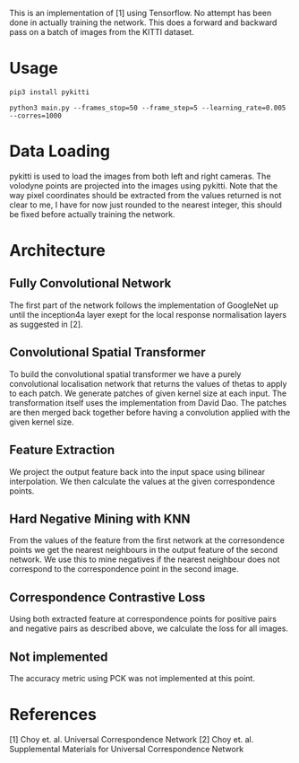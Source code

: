 This is an implementation of [1] using Tensorflow. No attempt has been done in actually training the network. This does a forward and backward pass on a batch of images from the KITTI dataset.

# Usage
```pip3 install pykitti```

```python3 main.py --frames_stop=50 --frame_step=5 --learning_rate=0.005 --corres=1000```

# Data Loading
pykitti is used to load the images from both left and right cameras.
The volodyne points are projected into the images using pykitti. Note that the way pixel coordinates should be extracted from the values returned is not clear to me, I have for now just rounded to the nearest integer, this should be fixed before actually training the network. 

# Architecture
## Fully Convolutional Network
The first part of the network follows the implementation of GoogleNet up until the inception4a layer exept for the local response normalisation layers as suggested in [2].

## Convolutional Spatial Transformer
To build the convolutional spatial transformer we have a purely convolutional localisation network that returns the values of thetas to apply to each patch. We generate patches of given kernel size at each input. The transformation itself uses the implementation from David Dao. The patches are then merged back together before having a convolution applied with the given kernel size.

## Feature Extraction
We project the output feature back into the input space using bilinear interpolation. We then calculate the values at the given correspondence points.

## Hard Negative Mining with KNN
From the values of the feature from the first network at the corresondence points we get the nearest neighbours in the output feature of the second network. We use this to mine negatives if the nearest neighbour does not correspond to the correspondence point in the second image.

## Correspondence Contrastive Loss
Using both extracted feature at correspondence points for positive pairs and negative pairs as described above, we calculate the loss for all images.

## Not implemented
The accuracy metric using PCK was not implemented at this point.

# References
[1] Choy et. al. Universal Correspondence Network
[2] Choy et. al. Supplemental Materials for Universal Correspondence Network
